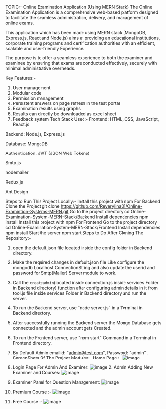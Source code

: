 TOPIC:- Online Examination Application (Using MERN Stack)
The Online Examination Application is a comprehensive web-based platform designed to facilitate the seamless administration, delivery, and management of online exams.

This application which has been made using MERN stack (MongoDB, Express.js, React and Node.js) aims at providing an educational institutions, corporate training programs and certification authorities with an efficient, scalable and user-friendly Experience.

The purpose is to offer a seamless experience to both the examiner and examinee by ensuring that exams are conducted effectively, securely with minimal administrative overheads.

Key Features:-
1. User management
2. Modular code
3. Permission management
4. Persistent answers on page refresh in the test portal
5. Examination results using graphs
6. Results can directly be downloaded as excel sheet
7. Feedback system
Tech Stack Used:-
Frontend: HTML, CSS, JavaScript, React.js

Backend: Node.js, Express.js

Database: MongoDB

Authentication: JWT (JSON Web Tokens)

Smtp.js

nodemailer

Redux js

Ant Design

Steps to Run This Project Locally:-
Install this project with npm For Backend
Clone the Project
  git clone https://github.com/Reverylina01/Online-Examintion-Systems-MERN.git
Go to the project directory
  cd Online-Examination-System-MERN-Stack/Backend
Install dependencies
  npm install
Install this project with npm For Frontend
Go to the project directory
  cd Online-Examination-System-MERN-Stack/Frontend
Install dependencies
  npm install
Start the server
  npm start
Steps to Do After Cloning The Repository:-
1. open the default.json file located inside the config folder in Backend directory.

2. Make the required changes in default.json file Like configure the mongodb Localhost ConnectionString 
   and also update the userid and password for Smtp(Mailer) Server module to work.

3. Call the `createadmin`(located inside connection.js inside services Folder in Backend directory)
   function after configuring admin details in it from tool.js file inside services Folder in Backend directory and run the server.

4. To run the Backend server, use "node server.js" in a Terminal in Backend directory.

5. After successfully running the Backend server the Mongo Database gets connected and the 
   admin account gets Created.
   
   
6. To run the Frontend server, use "npm start" Command in a Terminal in Frontend directory.


7. By Default Admin emailid: "admin@test.com", Password: "admin" .
   ScreenShots Of The Project Modules:-
   Home Page :-
   ![image](https://github.com/user-attachments/assets/2915a9ef-40ae-4aa1-864e-a145619cf0b1)

1. Login Page For Admin And Examiner:
   ![image](https://github.com/user-attachments/assets/99a8032f-7d3a-4c12-811f-2366cb00b24e)
   2. Admin Adding New Examiner and Courses:
![image](https://github.com/user-attachments/assets/fdde76a4-0525-4391-b96c-603e6ac61648)
3. Examiner Panel for Question Management:
![image](https://github.com/user-attachments/assets/636e1bfe-112d-4e27-a384-961080a275d4)
4. Premium Course :-
    ![image](https://github.com/user-attachments/assets/807e7f4d-7785-4993-bcaf-d5acb68ad569)

5. Free Course :-
  ![image](https://github.com/user-attachments/assets/0413f962-ad6a-4fa3-8beb-478dc06ca41c)
   
